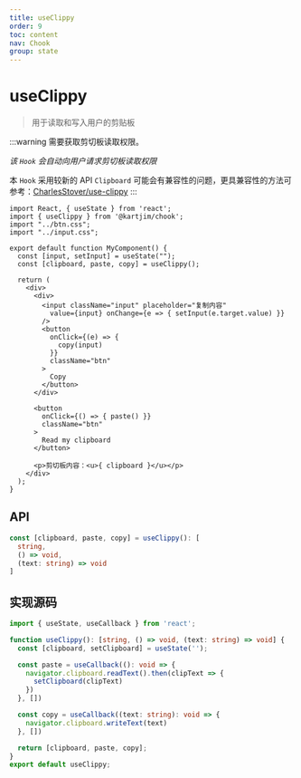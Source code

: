 ```yaml
---
title: useClippy
order: 9
toc: content
nav: Chook
group: state
---
```

# useClippy

> 用于读取和写入用户的剪贴板

:::warning
需要获取剪切板读取权限。

*该 `Hook` 会自动向用户请求剪切板读取权限*

本 `Hook` 采用较新的 API `Clipboard` 可能会有兼容性的问题，更具兼容性的方法可参考：[CharlesStover/use-clippy](https://github.com/CharlesStover/use-clippy)
:::


```tsx
import React, { useState } from 'react';
import { useClippy } from '@kartjim/chook';
import "../btn.css";
import "../input.css";

export default function MyComponent() {
  const [input, setInput] = useState("");
  const [clipboard, paste, copy] = useClippy();

  return (
    <div>
      <div>
        <input className="input" placeholder="复制内容" 
          value={input} onChange={e => { setInput(e.target.value) }} 
        />
        <button
          onClick={(e) => { 
            copy(input) 
          }}
          className="btn"
        >
          Copy
        </button>
      </div>

      <button
        onClick={() => { paste() }}
        className="btn"
      >
        Read my clipboard
      </button>

      <p>剪切板内容：<u>{ clipboard }</u></p>
    </div>
  );
}
```
## API
```ts
const [clipboard, paste, copy] = useClippy(): [
  string, 
  () => void, 
  (text: string) => void
]
```

## 实现源码
```ts
import { useState, useCallback } from 'react';

function useClippy(): [string, () => void, (text: string) => void] {
  const [clipboard, setClipboard] = useState('');

  const paste = useCallback((): void => {
    navigator.clipboard.readText().then(clipText => {
      setClipboard(clipText)
    })
  }, [])

  const copy = useCallback((text: string): void => {
    navigator.clipboard.writeText(text)
  }, [])

  return [clipboard, paste, copy];
}
export default useClippy;
```
